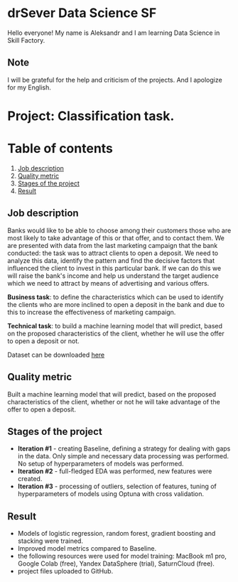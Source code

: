 # drSever Data Science SF
Hello everyone! My name is Aleksandr and I am learning Data Science in Skill Factory.
## Note
I will be grateful for the help and criticism of the projects. And I apologize for my English.

# Project: Classification task. 
# Table of contents
1. [Job description](https://github.com/drSever/drSever_data_science/tree/main/Portfolio/Project_1#Job-description)
2. [Quality metric](https://github.com/drSever/drSever_data_science/tree/main/Portfolio/Project_1#Quality-metric)
3. [Stages of the project](https://github.com/drSever/drSever_data_science/tree/main/Portfolio/Project_1#Stages-of-the-project)
4. [Result](https://github.com/drSever/drSever_data_science/tree/main/Portfolio/Project_1#Result)

## Job description

Banks would like to be able to choose among their customers those who are most likely to take advantage of this or that offer, and to contact them.
We are presented with data from the last marketing campaign that the bank conducted: the task was to attract clients to open a deposit. We need to analyze this data, identify the pattern and find the decisive factors that influenced the client to invest in this particular bank. If we can do this we will raise the bank's income and help us understand the target audience which we need to attract by means of advertising and various offers.

**Business task**: to define the characteristics which can be used to identify the clients who are more inclined to open a deposit in the bank and due to this to increase the effectiveness of marketing campaign.

**Technical task**: to build a machine learning model that will predict, based on the proposed characteristics of the client, whether he will use the offer to open a deposit or not.

Dataset can be downloaded [here](https://lms.skillfactory.ru/assets/courseware/v1/dab91dc74eb3cb684755123d224d262b/asset-v1:SkillFactory+DST-3.0+28FEB2021+type@asset+block/bank_fin.zip)

## Quality metric

Built a machine learning model that will predict, based on the proposed characteristics of the client, whether or not he will take advantage of the offer to open a deposit.

## Stages of the project

- **Iteration #1** - creating Baseline, defining a strategy for dealing with gaps in the data. Only simple and necessary data processing was performed. No setup of hyperparameters of models was performed.
- **Iteration #2** - full-fledged EDA was performed, new features were created.
- **Iteration #3** - processing of outliers, selection of features, tuning of hyperparameters of models using Optuna with cross validation.


## Result

- Models of logistic regression, random forest, gradient boosting and stacking were trained.
- Improved model metrics compared to Baseline. 
- the following resources were used for model training: MacBook m1 pro, Google Colab (free), Yandex DataSphere (trial), SaturnCloud (free).
- project files uploaded to GitHub. 


